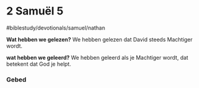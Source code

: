 # 2 Samuël 5
#biblestudy/devotionals/samuel/nathan  

**Wat hebben we gelezen?**
We hebben gelezen dat David steeds Machtiger wordt.

**wat hebben we geleerd?**
We hebben geleerd als je Machtiger wordt, dat betekent dat God je helpt.

### Gebed 
